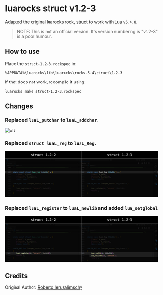 # luarocks struct v1.2-3
Adapted the original luarocks rock, [struct](https://luarocks.org/modules/luarocks/struct) to work with Lua `v5.4.8`.
> NOTE: This is not an official version. It's version numbering is "v1.2-3" is a poor humour.

## How to use
Place the `struct-1.2-3.rockspec` in:
```
%APPDATA%\luarocks\lib\luarocks\rocks-5.4\struct\1.2-3
```

If that does not work, recompile it using:
```
luarocks make struct-1.2-3.rockspec
```

## Changes
### Replaced `luaL_putchar` to `luaL_addchar`.
![alt](/rsc/0.png)

### Replaced `struct luaL_reg` to `luaL_Reg`.
![alt](/rsc/1.png)

### Replaced `luaL_register` to `luaL_newlib` and added `lua_setglobal`
![alt](/rsc/2.png)

## Credits
Original Author: [Roberto Ierusalimschy](https://www.inf.puc-rio.br/~roberto/)